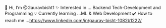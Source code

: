 👋 Hi, I’m @Gauravbisht1
✨ Interested in ... Backend Tech-Development and Programming 
💡 Currently learning ...ML & Web Development
✔️ How to reach me ...https://www.linkedin.com/in/gaurav-bisht-1082b1222/
